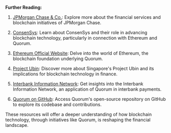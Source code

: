 **Further Reading:**

1. [JPMorgan Chase & Co.](https://www.jpmorganchase.com/): Explore more about the financial services and blockchain initiatives of JPMorgan Chase.
   
2. [ConsenSys](https://consensys.net/): Learn about ConsenSys and their role in advancing blockchain technology, particularly in connection with Ethereum and Quorum.

3. [Ethereum Official Website](https://ethereum.org/): Delve into the world of Ethereum, the blockchain foundation underlying Quorum.

4. [Project Ubin](https://www.mas.gov.sg/schemes-and-initiatives/project-ubin): Discover more about Singapore's Project Ubin and its implications for blockchain technology in finance.

5. [Interbank Information Network](https://www.jpmorgan.com/solutions/cib/pt/interbank-information-network): Get insights into the Interbank Information Network, an application of Quorum in interbank payments.

6. [Quorum on GitHub](https://github.com/ConsenSys/quorum): Access Quorum's open-source repository on GitHub to explore its codebase and contributions. 

These resources will offer a deeper understanding of how blockchain technology, through initiatives like Quorum, is reshaping the financial landscape.